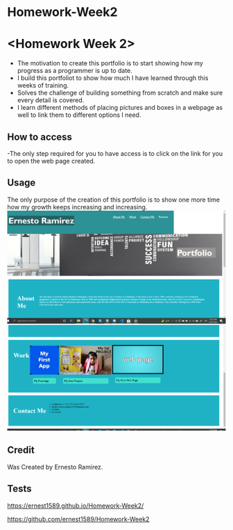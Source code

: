 # Homework-Week2
# <Homework Week 2>

- The motivation to create this portfolio is to start showing how my progress as a programmer is up to date.
- I build this portfoliot to show how much I have learned through this weeks of training.
- Solves the challenge of building something from scratch and make sure every detail is covered.
- I learn different methods of placing pictures and boxes in a webpage as well to link them to different options I need.

## How to access
-The only step required for you to have access is to click on the link for you to open the web page created.
## Usage
The only purpose of the creation of this portfolio is to show one more time how my growth keeps increasing and increasing.
    ![Screensho1](assets/documents/Capture.PNG)
    ![Screenshot2](assets/documents/2.png)


## Credit
Was Created by Ernesto Ramirez.

## Tests

https://ernest1589.github.io/Homework-Week2/

https://github.com/ernest1589/Homework-Week2